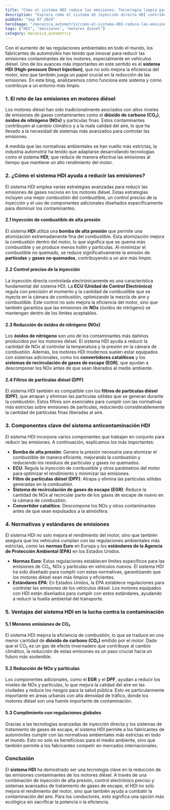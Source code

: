```yaml
---
title: "Cómo el sistema HDI reduce las emisiones: Tecnología limpia para motores diésel"
description: "Explora cómo el sistema de inyección directa HDI contribuye a reducir las emisiones contaminantes en los motores diésel, mejorando la eficiencia y cumpliendo con las normativas ambientales."
pubDate: "Sep 07 2024"
heroImage: "/mecanica_automotriz/como-el-sistema-HDI-reduce-las-emisiones-motores-diesel.webp"
tags: ["HDI", "emisiones", "motores diésel"]
category: mecanica_automotriz
---
```


Con el aumento de las regulaciones ambientales en todo el mundo, los fabricantes de automóviles han tenido que innovar para reducir las emisiones contaminantes de los motores, especialmente en vehículos diésel. Uno de los avances más importantes en este sentido es el **sistema HDI (High-pressure Direct Injection)**, que no solo mejora la eficiencia del motor, sino que también juega un papel crucial en la reducción de las emisiones. En este blog, analizaremos cómo funciona este sistema y cómo contribuye a un entorno más limpio.

### 1. El reto de las emisiones en motores diésel

Los motores diésel han sido tradicionalmente asociados con altos niveles de emisiones de gases contaminantes como el **dióxido de carbono (CO₂)**, **óxidos de nitrógeno (NOx)** y partículas finas. Estos contaminantes contribuyen al cambio climático y a la mala calidad del aire, lo que ha llevado a la necesidad de sistemas más avanzados para controlar las emisiones.

A medida que las normativas ambientales se han vuelto más estrictas, la industria automotriz ha tenido que adaptarse desarrollando tecnologías como el sistema **HDI**, que reduce de manera efectiva las emisiones al tiempo que mantiene un alto rendimiento del motor.

### 2. ¿Cómo el sistema HDI ayuda a reducir las emisiones?

El sistema HDI emplea varias estrategias avanzadas para reducir las emisiones de gases nocivos en los motores diésel. Estas estrategias incluyen una mejor combustión del combustible, un control preciso de la inyección y el uso de componentes adicionales diseñados específicamente para disminuir los contaminantes.

#### 2.1 Inyección de combustible de alta presión

El sistema **HDI** utiliza una **bomba de alta presión** que permite una atomización extremadamente fina del combustible. Esta atomización mejora la combustión dentro del motor, lo que significa que se quema más combustible y se produce menos hollín y partículas. Al minimizar el combustible no quemado, se reduce significativamente la emisión de **partículas** y **gases no quemados**, contribuyendo a un aire más limpio.

#### 2.2 Control preciso de la inyección

La inyección directa controlada electrónicamente es una característica fundamental del sistema HDI. La **ECU (Unidad de Control Electrónico)** regula con precisión el momento y la cantidad de combustible que se inyecta en la cámara de combustión, optimizando la mezcla de aire y combustible. Este control no solo mejora la eficiencia del motor, sino que también garantiza que las emisiones de **NOx** (óxidos de nitrógeno) se mantengan dentro de los límites aceptables.

#### 2.3 Reducción de óxidos de nitrógeno (NOx)

Los **óxidos de nitrógeno** son uno de los contaminantes más dañinos producidos por los motores diésel. El sistema HDI ayuda a reducir la cantidad de NOx al controlar la temperatura y la presión en la cámara de combustión. Además, los motores HDI modernos suelen estar equipados con sistemas adicionales, como los **convertidores catalíticos** y los **sistemas de recirculación de gases de escape (EGR)**, que ayudan a descomponer los NOx antes de que sean liberados al medio ambiente.

#### 2.4 Filtros de partículas diésel (DPF)

El sistema HDI también es compatible con los **filtros de partículas diésel (DPF)**, que atrapan y eliminan las partículas sólidas que se generan durante la combustión. Estos filtros son esenciales para cumplir con las normativas más estrictas sobre emisiones de partículas, reduciendo considerablemente la cantidad de partículas finas liberadas al aire.

### 3. Componentes clave del sistema anticontaminación HDI

El sistema HDI incorpora varios componentes que trabajan en conjunto para reducir las emisiones. A continuación, explicamos los más importantes:

- **Bomba de alta presión**: Genera la presión necesaria para atomizar el combustible de manera eficiente, mejorando la combustión y reduciendo los residuos de partículas y gases no quemados.
- **ECU**: Regula la inyección de combustible y otros parámetros del motor para optimizar el rendimiento y minimizar las emisiones.
- **Filtro de partículas diésel (DPF)**: Atrapa y elimina las partículas sólidas generadas en la combustión.
- **Sistema de recirculación de gases de escape (EGR)**: Reduce la cantidad de NOx al recircular parte de los gases de escape de nuevo en la cámara de combustión.
- **Convertidor catalítico**: Descompone los NOx y otros contaminantes antes de que sean expulsados a la atmósfera.

### 4. Normativas y estándares de emisiones

El sistema HDI no solo mejora el rendimiento del motor, sino que también asegura que los vehículos cumplan con las regulaciones ambientales más estrictas, como las **normas Euro** en Europa y los **estándares de la Agencia de Protección Ambiental (EPA)** en los Estados Unidos.

- **Normas Euro**: Estas regulaciones establecen límites específicos para las emisiones de CO₂, NOx y partículas en vehículos nuevos. El sistema HDI ha sido diseñado para cumplir con estas normativas, garantizando que los motores diésel sean más limpios y eficientes.
- **Estándares EPA**: En Estados Unidos, la EPA establece regulaciones para controlar las emisiones de los vehículos diésel. Los motores equipados con HDI están diseñados para cumplir con estos estándares, ayudando a reducir la huella ambiental del transporte.

### 5. Ventajas del sistema HDI en la lucha contra la contaminación

#### 5.1 Menores emisiones de CO₂

El sistema HDI mejora la eficiencia de combustión, lo que se traduce en una menor cantidad de **dióxido de carbono (CO₂)** emitido por el motor. Dado que el CO₂ es un gas de efecto invernadero que contribuye al cambio climático, la reducción de estas emisiones es un paso crucial hacia un futuro más sostenible.

#### 5.2 Reducción de NOx y partículas

Los componentes adicionales, como el **EGR** y el **DPF**, ayudan a reducir los niveles de NOx y partículas, lo que mejora la calidad del aire en las ciudades y reduce los riesgos para la salud pública. Esto es particularmente importante en áreas urbanas con alta densidad de tráfico, donde los motores diésel son una fuente importante de contaminación.

#### 5.3 Cumplimiento con regulaciones globales

Gracias a las tecnologías avanzadas de inyección directa y los sistemas de tratamiento de gases de escape, el sistema HDI permite a los fabricantes de automóviles cumplir con las normativas ambientales más estrictas en todo el mundo. Esto no solo es beneficioso para el medio ambiente, sino que también permite a los fabricantes competir en mercados internacionales.

### Conclusión

El **sistema HDI** ha demostrado ser una tecnología clave en la reducción de las emisiones contaminantes de los motores diésel. A través de una combinación de inyección de alta presión, control electrónico preciso y sistemas avanzados de tratamiento de gases de escape, el HDI no solo mejora el rendimiento del motor, sino que también ayuda a combatir la contaminación del aire. Para los conductores, esto significa una opción más ecológica sin sacrificar la potencia o la eficiencia.
